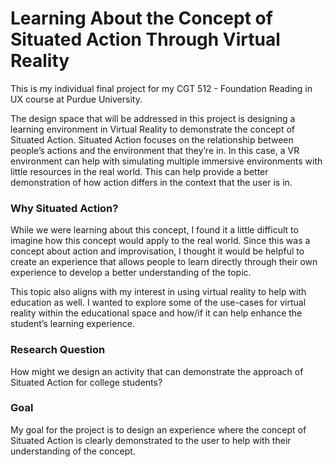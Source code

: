 # Learning About the Concept of Situated Action Through Virtual Reality

This is my individual final project for my CGT 512 - Foundation Reading in UX course at Purdue University.

The design space that will be addressed in this project is designing a learning environment in Virtual Reality to demonstrate the concept of Situated Action. Situated Action focuses on the relationship between people’s actions and the environment that they’re in. In this case, a VR environment can help with simulating multiple immersive environments with little resources in the real world. This can help provide a better demonstration of how action differs in the context that the user is in.
### Why Situated Action?
While we were learning about this concept, I found it a little difficult to imagine how this concept would apply to the real world. Since this was a concept about action and improvisation, I thought it would be helpful to create an experience that allows people to learn directly through their own experience to develop a better understanding of the topic. 

This topic also aligns with my interest in using virtual reality to help with education as well. I wanted to explore some of the use-cases for virtual reality within the educational space and how/if it can help enhance the student’s learning experience.
### Research Question
How might we design an activity that can demonstrate the approach of Situated Action for college students?
### Goal
My goal for the project is to design an experience where the concept of Situated Action is clearly demonstrated to the user to help with their understanding of the concept.
